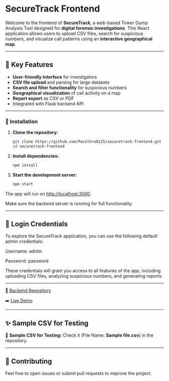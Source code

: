 # SecureTrack Frontend

Welcome to the frontend of **SecureTrack**, a web-based Tower Dump Analysis Tool designed for **digital forensic investigations**. This React application allows users to upload CSV files, search for suspicious numbers, and visualize call patterns using an **interactive geographical map**.

---

## 🌟 Key Features
- **User-friendly interface** for investigators
- **CSV file upload** and parsing for large datasets
- **Search and filter functionality** for suspicious numbers
- **Geographical visualization** of call activity on a map
- **Report export** as CSV or PDF
- Integrated with Flask backend API

---

### 🔧 Installation

1. **Clone the repository:**

   ```bash
   git clone https://github.com/Pavithra8125/securetrack-frontend.git
   cd securetrack-frontend
2. **Install dependencies:**

   ```bash
   npm install
3. **Start the development server:**

   ```bash
   npm start

The app will run on [http://localhost:3000](http://localhost:3000).

Make sure the backend server is running for full functionality.

---
## 🔑 Login Credentials
To explore the SecureTrack application, you can use the following default admin credentials:

Username: admin

Password: password

These credentials will grant you access to all features of the app, including uploading CSV files, analyzing suspicious numbers, and generating reports.

---

📝 [Backend Repository](https://github.com/Pavithra8125/securetrack-backend)

➡️ [Live Demo](https://securetrack-backend.onrender.com)

---

## ✨ Sample CSV for Testing

📝 **Sample CSV for Testing:** Check it (File Name: **Sample file.csv**) in the repository.

---

## 🚀 Contributing

Feel free to open issues or submit pull requests to improve the project.


